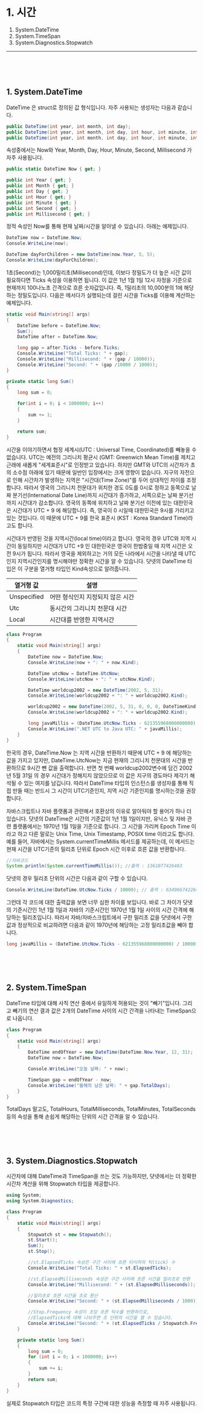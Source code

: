 # 1. 시간
    
1. System.DateTime
2. System.TimeSpan
3. System.Diagnostics.Stopwatch

<hr />
<br />
<br />
<br />

## 1. System.DateTime

DateTime 은 struct로 정의된 값 형식입니다. 자주 사용되는 생성자는 다음과 같습니다. 

```C#
public DateTime(int year, int month, int day);
public DateTime(int year, int month, int day, int hour, int minute, int second);
public DateTime(int year, int month, int day, int hour, int minute, int second, int millisecond);
```

속성중에서는 Now와 Year, Month, Day, Hour, Minute, Second, Millisecond 가 자주 사용됩니다. 

```C#
public static DateTime Now { get; }

public int Year { get; }
public int Month { get; }
public int Day { get; }
public int Hour { get; }
public int Minute { get; }
public int Second { get; }
public int Millisecond { get; }
```

정적 속성인 Now를 통해 현재 날짜/시간을 알아낼 수 있습니다. 아래는 예제입니다.

```C#
DateTime now = DateTime.Now;
Console.WriteLine(now);

DateTime dayForChildren = new DateTime(now.Year, 5, 5);
Console.WriteLine(dayForChildren);
```

1초(Second)는 1,000밀리초(Millisecond)인데, 이보다 정밀도가 더 높은 시간 값이 필요하다면 Ticks 속성을 이용하면 됩니다. 이 값은 1년 1월 1일 12시 자정을 기준으로 현재까지 100나노초 간격으로 흐른 숫자값입니다. 즉, 1밀리초의 10,000분의 1에 해당하는 정밀도입니다. 다음은 메서다가 실행되는데 걸린 시간을 Ticks를 이용해 계산하는 예제입니다.

```C#
static void Main(string[] args)
{
    DateTime before = DateTime.Now;
    Sum();
    DateTime after = DateTime.Now;

    long gap = after.Ticks - before.Ticks;
    Console.WriteLine("Total Ticks: " + gap);
    Console.WriteLine("Millisecond: " + (gap / 10000));
    Console.WriteLine("Second: " + (gap /10000 / 1000));
}

private static long Sum() 
{
    long sum = 0;

    for(int i = 0; i < 1000000; i++)
    {
        sum += 1;
    }

    return sum;
}
```

시간을 이야기하면서 협정 세계시(UTC : Universal Time, Coordinated)를 빼놓을 수 없습니다. UTC는 예전의 그리니치 평균시 (GMT: Greenwich Mean Time)를 제치고 근래에 새롭게 "세계표준시"로 인정받고 있습니다. 하지만 GMT와 UTC의 시간차가 초의 소수점 아래에 있기 때문에 일반인 입장에서는 크게 영향이 없습니다. 지구의 자전으로 인해 시간차가 발생하는 지역은 "시간대(Time Zone)"를 두어 상대적인 차이를 조정합니다. 따라서 영국의 그리니치 천문대가 위치한 경도 0도를 0시로 정하고 동쪽으로 날짜 분기선(International Date Line)까지 시간대가 증가하고, 서쪽으로는 날짜 분기선까지 시간대가 감소합니다. 영국의 동쪽에 위치하고 날짜 분기선 이전에 있는 대한민국은 시간대가 UTC + 9 에 해당합니다. 즉, 영국이 0 시일때 대한민국은 9시를 가리키고 있는 것입니다. 이 때문에 UTC + 9를 한국 표준시 (KST : Korea Standard Time)라고도 합니다.

시간대가 반영된 것을 지역시간(local time)이라고 합니다. 영국의 경우 UTC와 지역 시간이 동일하지만 시간대가 UTC +9 인 대한민국은 영국이 한밤중일 때 지역 시간은 오전 9시가 됩니다. 따라서 영국을 제외하고는 거의 모든 나라에서 시간을 나타낼 때 UTC인지 지역시간인지를 명시해야만 정확한 시간을 알 수 있습니다. 닷넷의 DateTime 타입은 이 구분을 열거형 타입인 Kind속성으로 알려줍니다.

|열거형 값|설명|
|--|--|
|Unspecified|어떤 형식인지 지정되지 않은 시간|
|Utc|동시간의 그리니치 천문대 시간|
|Local|시간대를 반영한 지역시간|

```C#
class Program
{
    static void Main(string[] args)
    {
        DateTime now = DateTime.Now;
        Console.WriteLine(now + ": " + now.Kind);

        DateTime utcNow = DateTime.UtcNow;
        Console.WriteLine(utcNow + ": " + utcNow.Kind);

        DateTime worldcup2002 = new DateTime(2002, 5, 31);
        Console.WriteLine(worldcup2002 + ": " + worldcup2002.Kind);

        worldcup2002 = new DateTime(2002, 5, 31, 0, 0, 0, DateTimeKind.Local);
        Console.WriteLine(worldcup2002 + ": " + worldcup2002.Kind);

        long javaMillis = (DateTime.UtcNow.Ticks - 621355968000000000) / 10000;
        Console.WriteLine(".NET UTC to Java UTC: " + javaMillis);
    }
}
```

한국의 경우, DateTime.Now 는 지역 시간을 반환하기 때문에 UTC + 9 에 해당하는 값을 가지고 있지만, DateTime.UtcNow는 지금 현재의 그리니치 천문대의 시간을 반환하므로 9시간 뺀 값을 출력합니다. 반면 첫 번째 worldcup2002변수에 담긴 2002년 5월 31일 의 경우 시간대가 정해지지 않았으므로 이 값은 지구의 경도마다 제각기 해석될 수 있는 여지를 남깁니다. 따라서 DateTime 타입의 인스턴스를 생성자를 통해 직접 만들 때는 반드시 그 시간이 UTC기준인지, 지역 시간 기준인지를 명시하는것을 권장합니다.

자바스크립트나 자바 플랫폼과 관련해서 호환상의 이유로 알아둬야 할 용어가 하나 더 있습니다. 닷넷의 DateTime은 시간의 기준값이 1년 1월 1일이지만, 유닉스 및 자바 관련 플랫폼에서는 1970년 1월 1일을 기준으로 합니다. 그 시간을 가리켜 Epoch Time 이라고 하고 다른 말로는 Unix Time, Unix Timestamp, POSIX time 이라고도 합니다. 예를 들어, 자바에서는 System.currentTimeMillis 메서드를 제공하는데, 이 메서드는 현재 시간을 UTC기준의 밀리초 단위로 Epoch 시간 이후로 흐른 값을 반환합니다. 

```JAVA
//자바코드
System.println(System.currentTimeMillis()); //출력 : 1361077426483
```

닷넷의 경우 밀리초 단위의 시간은 다음과 같이 구할 수 있습니다.

```C#
Console.WriteLine(DateTime.UtcNow.Ticks / 10000); // 출력 : 63496674226482
```

그런데 각 코드에 대한 출력값을 보면 너무 심한 차이를 보입니다. 바로 그 차이가 닷넷의 기준시간인 1년 1월 1일과 자바의 기준시간인 1970년 1월 1일 사이의 시간 간격에 해당하는 밀리초입니다. 따라서 자바/자바스크립트에서 구한 밀리초 값을 닷넷에서 구한 값과 정상적으로 비교하려면 다음과 같이 1970년에 해당하는 고정 밀리초값을 빼야 합니다.

```C#
long javaMillis = (DateTime.UtcNow.Ticks - 621355968000000000) / 10000;
```

<br />
<br />
<br />

## 2. System.TimeSpan

DateTime 타입에 대해 사칙 연산 중에서 유일하게 허용되는 것이 "빼기"입니다. 그리고 빼기의 연산 결과 값은 2개의 DateTime 사이의 시간 간격을 나타내는 TimeSpan으로 나옵니다. 

```C#
class Program
{
    static void Main(string[] args)
    {
        DateTime endOfYear = new DateTime(DateTime.Now.Year, 12, 31);
        DateTime now = DateTime.Now;

        Console.WriteLine("오늘 날짜: " + now);

        TimeSpan gap = endOfYear - now;
        Console.WriteLine("올해의 남은 날짜: " + gap.TotalDays);
    }
}
```

TotalDays 말고도, TotalHours, TotalMilliseconds, TotalMinutes, TotalSeconds등의 속성을 통해 손쉽게 해당하는 단위의 시간 간격을 알 수 있습니다.

<br />
<br />
<br />

## 3. System.Diagnostics.Stopwatch

시간차에 대해 DateTime과 TimeSpan을 쓰는 것도 가능하지만, 닷넷에서는 더 정확한 시간차 계산을 위해 Stopwatch 타입을 제공합니다. 

```C#
using System;
using System.Diagnostics;

class Program
{
    static void Main(string[] args)
    {
        Stopwatch st = new Stopwatch();
        st.Start();
        Sum();
        st.Stop();

        //st.ElapsedTicks 속성은 구간 사이에 흐른 타이머의 틱(tick) 수
        Console.WriteLine("Total Ticks: " + st.ElapsedTicks);

        //st.ElapsedMilliseconds 속성은 구간 사이에 흐른 시간을 밀리초로 반환
        Console.WriteLine("Millisecond: " + (st.ElapsedMilliseconds));

        //밀리초로 흐른 시간을 초로 환산
        Console.WriteLine("Second: " + (st.ElapsedMilliseconds / 1000));

        //Stop.Frequency 속성이 초당 흐른 틱수를 반환하므로,
        //ElapsedTicks에 대해 나눠주면 초 단위의 시간을 잴 수 있습니다. 
        Console.WriteLine("Second: " + (st.ElapsedTicks / Stopwatch.Frequency));
    }

    private static long Sum()
    {
        long sum = 0;
        for (int i = 0; i < 1000000; i++)
        {
            sum += i;
        }
        return sum;
    }
}
```

실제로 Stopwatch 타입은 코드의 특정 구간에 대한 성능을 측정할 때 자주 사용됩니다. 
